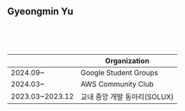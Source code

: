 Gyeongmin Yu
---

</br>
</br>
</br>

  ||Organization|
  |--|---|
  |2024.09~|Google Student Groups|
  |2024.03~|AWS Community Club|
  |2023.03~2023.12|교내 중앙 개발 동아리(SOLUX)|


